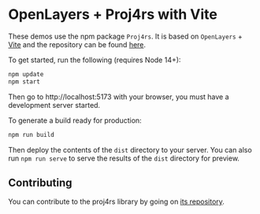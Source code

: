# OpenLayers + Proj4rs with Vite

These demos use the npm package `Proj4rs`. It is based on `OpenLayers` + [Vite](https://vitejs.dev/) and the repository can be found [here](https://github.com/3liz/proj4rs).

To get started, run the following (requires Node 14+):

```bash
npm update
npm start
```

Then go to http://localhost:5173 with your browser, you must have a development server started.

To generate a build ready for production:

```bash
npm run build
```

Then deploy the contents of the `dist` directory to your server.
You can also run `npm run serve` to serve the results of the `dist` directory for preview.

## Contributing

You can contribute to the proj4rs library by going on [its repository](https://github.com/3liz/proj4rs/blob/main/CONTRIBUTING.md).
